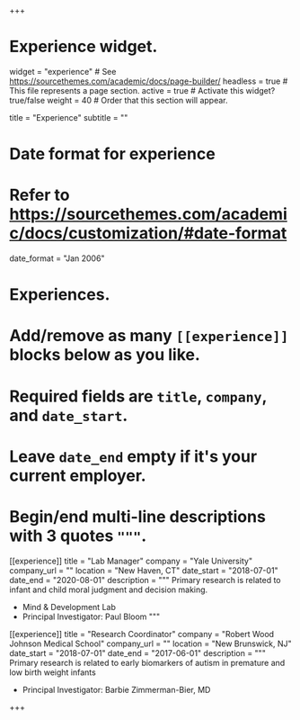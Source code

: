 +++
# Experience widget.
widget = "experience"  # See https://sourcethemes.com/academic/docs/page-builder/
headless = true  # This file represents a page section.
active = true  # Activate this widget? true/false
weight = 40  # Order that this section will appear.

title = "Experience"
subtitle = ""

# Date format for experience
#   Refer to https://sourcethemes.com/academic/docs/customization/#date-format
date_format = "Jan 2006"

# Experiences.
#   Add/remove as many `[[experience]]` blocks below as you like.
#   Required fields are `title`, `company`, and `date_start`.
#   Leave `date_end` empty if it's your current employer.
#   Begin/end multi-line descriptions with 3 quotes `"""`.
[[experience]]
  title = "Lab Manager"
  company = "Yale University"
  company_url = ""
  location = "New Haven, CT"
  date_start = "2018-07-01"
  date_end = "2020-08-01"
  description = """
  Primary research is related to infant and child moral judgment and decision making.
  * Mind & Development Lab
  * Principal Investigator: Paul Bloom
  """

[[experience]]
  title = "Research Coordinator"
  company = "Robert Wood Johnson Medical School"
  company_url = ""
  location = "New Brunswick, NJ"
  date_start = "2018-07-01"
  date_end = "2017-06-01"
  description = """
  Primary research is related to early biomarkers of autism in premature and low birth weight infants
  * Principal Investigator: Barbie Zimmerman-Bier, MD

+++
